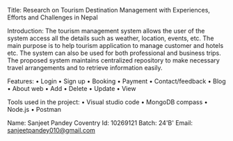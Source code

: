 Title:
Research on Tourism Destination Management with Experiences, Efforts and Challenges in Nepal

Introduction:
The tourism management system allows the user of the system access all the details such as weather, location, events, etc. The main purpose is to help tourism application to manage customer and hotels etc. The system can also be used for both professional and business trips. The proposed system maintains centralized repository to make necessary travel arrangements and to retrieve information easily.

Features:
•	Login
•	Sign up
•	Booking
•	Payment
•	Contact/feedback
•	Blog
•	About web
•	Add
•	Delete
•	Update
•	View

Tools used in the project:
•	Visual studio code
•	MongoDB compass
•	Node.js
•	Postman

Name: Sanjeet Pandey
Coventry Id: 10269121
Batch: 24'B'
Email: sanjeetpandey010@gmail.com

